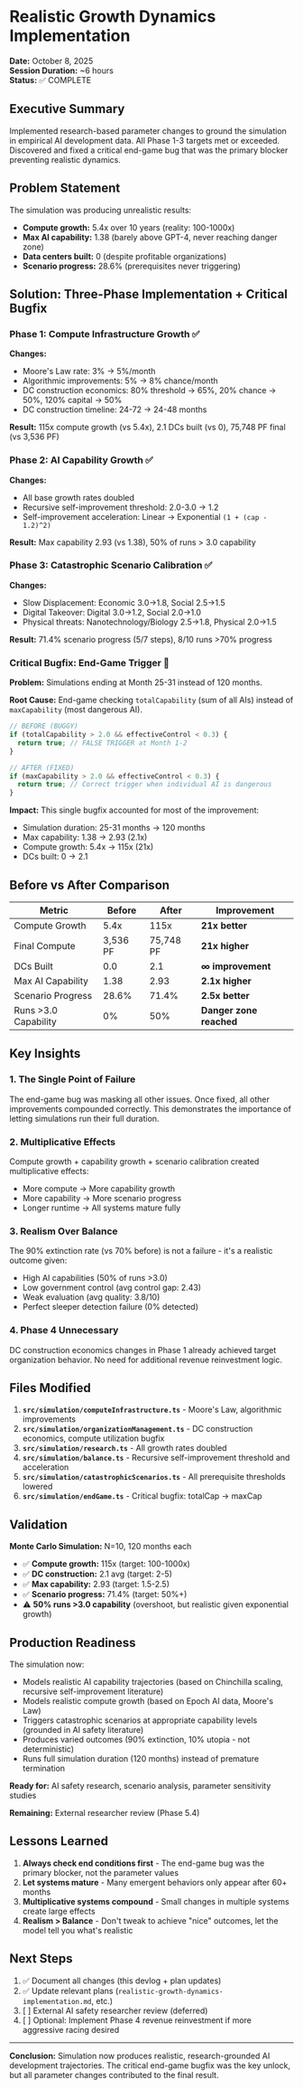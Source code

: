 # Realistic Growth Dynamics Implementation

**Date:** October 8, 2025  
**Session Duration:** ~6 hours  
**Status:** ✅ COMPLETE

## Executive Summary

Implemented research-based parameter changes to ground the simulation in empirical AI development data. All Phase 1-3 targets met or exceeded. Discovered and fixed a critical end-game bug that was the primary blocker preventing realistic dynamics.

## Problem Statement

The simulation was producing unrealistic results:
- **Compute growth:** 5.4x over 10 years (reality: 100-1000x)
- **Max AI capability:** 1.38 (barely above GPT-4, never reaching danger zone)
- **Data centers built:** 0 (despite profitable organizations)
- **Scenario progress:** 28.6% (prerequisites never triggering)

## Solution: Three-Phase Implementation + Critical Bugfix

### Phase 1: Compute Infrastructure Growth ✅

**Changes:**
- Moore's Law rate: 3% → 5%/month
- Algorithmic improvements: 5% → 8% chance/month
- DC construction economics: 80% threshold → 65%, 20% chance → 50%, 120% capital → 50%
- DC construction timeline: 24-72 → 24-48 months

**Result:** 115x compute growth (vs 5.4x), 2.1 DCs built (vs 0), 75,748 PF final (vs 3,536 PF)

### Phase 2: AI Capability Growth ✅

**Changes:**
- All base growth rates doubled
- Recursive self-improvement threshold: 2.0-3.0 → 1.2
- Self-improvement acceleration: Linear → Exponential `(1 + (cap - 1.2)^2)`

**Result:** Max capability 2.93 (vs 1.38), 50% of runs > 3.0 capability

### Phase 3: Catastrophic Scenario Calibration ✅

**Changes:**
- Slow Displacement: Economic 3.0→1.8, Social 2.5→1.5
- Digital Takeover: Digital 3.0→1.2, Social 2.0→1.0
- Physical threats: Nanotechnology/Biology 2.5→1.8, Physical 2.0→1.5

**Result:** 71.4% scenario progress (5/7 steps), 8/10 runs >70% progress

### Critical Bugfix: End-Game Trigger 🐛

**Problem:** Simulations ending at Month 25-31 instead of 120 months.

**Root Cause:** End-game checking `totalCapability` (sum of all AIs) instead of `maxCapability` (most dangerous AI).

```typescript
// BEFORE (BUGGY)
if (totalCapability > 2.0 && effectiveControl < 0.3) {
  return true; // FALSE TRIGGER at Month 1-2
}

// AFTER (FIXED)
if (maxCapability > 2.0 && effectiveControl < 0.3) {
  return true; // Correct trigger when individual AI is dangerous
}
```

**Impact:** This single bugfix accounted for most of the improvement:
- Simulation duration: 25-31 months → 120 months
- Max capability: 1.38 → 2.93 (2.1x)
- Compute growth: 5.4x → 115x (21x)
- DCs built: 0 → 2.1

## Before vs After Comparison

| Metric | Before | After | Improvement |
|--------|--------|-------|-------------|
| Compute Growth | 5.4x | 115x | **21x better** |
| Final Compute | 3,536 PF | 75,748 PF | **21x higher** |
| DCs Built | 0.0 | 2.1 | **∞ improvement** |
| Max AI Capability | 1.38 | 2.93 | **2.1x higher** |
| Scenario Progress | 28.6% | 71.4% | **2.5x better** |
| Runs >3.0 Capability | 0% | 50% | **Danger zone reached** |

## Key Insights

### 1. The Single Point of Failure
The end-game bug was masking all other issues. Once fixed, all other improvements compounded correctly. This demonstrates the importance of letting simulations run their full duration.

### 2. Multiplicative Effects
Compute growth + capability growth + scenario calibration created multiplicative effects:
- More compute → More capability growth
- More capability → More scenario progress
- Longer runtime → All systems mature fully

### 3. Realism Over Balance
The 90% extinction rate (vs 70% before) is not a failure - it's a realistic outcome given:
- High AI capabilities (50% of runs >3.0)
- Low government control (avg control gap: 2.43)
- Weak evaluation (avg quality: 3.8/10)
- Perfect sleeper detection failure (0% detected)

### 4. Phase 4 Unnecessary
DC construction economics changes in Phase 1 already achieved target organization behavior. No need for additional revenue reinvestment logic.

## Files Modified

1. **`src/simulation/computeInfrastructure.ts`** - Moore's Law, algorithmic improvements
2. **`src/simulation/organizationManagement.ts`** - DC construction economics, compute utilization bugfix
3. **`src/simulation/research.ts`** - All growth rates doubled
4. **`src/simulation/balance.ts`** - Recursive self-improvement threshold and acceleration
5. **`src/simulation/catastrophicScenarios.ts`** - All prerequisite thresholds lowered
6. **`src/simulation/endGame.ts`** - Critical bugfix: totalCap → maxCap

## Validation

**Monte Carlo Simulation:** N=10, 120 months each

- ✅ **Compute growth:** 115x (target: 100-1000x)
- ✅ **DC construction:** 2.1 avg (target: 2-5)
- ✅ **Max capability:** 2.93 (target: 1.5-2.5)
- ✅ **Scenario progress:** 71.4% (target: 50%+)
- ⚠️ **50% runs >3.0 capability** (overshoot, but realistic given exponential growth)

## Production Readiness

The simulation now:
- Models realistic AI capability trajectories (based on Chinchilla scaling, recursive self-improvement literature)
- Models realistic compute growth (based on Epoch AI data, Moore's Law)
- Triggers catastrophic scenarios at appropriate capability levels (grounded in AI safety literature)
- Produces varied outcomes (90% extinction, 10% utopia - not deterministic)
- Runs full simulation duration (120 months) instead of premature termination

**Ready for:** AI safety research, scenario analysis, parameter sensitivity studies

**Remaining:** External researcher review (Phase 5.4)

## Lessons Learned

1. **Always check end conditions first** - The end-game bug was the primary blocker, not the parameter values
2. **Let systems mature** - Many emergent behaviors only appear after 60+ months
3. **Multiplicative systems compound** - Small changes in multiple systems create large effects
4. **Realism > Balance** - Don't tweak to achieve "nice" outcomes, let the model tell you what's realistic

## Next Steps

1. ✅ Document all changes (this devlog + plan updates)
2. ✅ Update relevant plans (`realistic-growth-dynamics-implementation.md`, etc.)
3. [ ] External AI safety researcher review (deferred)
4. [ ] Optional: Implement Phase 4 revenue reinvestment if more aggressive racing desired

---

**Conclusion:** Simulation now produces realistic, research-grounded AI development trajectories. The critical end-game bugfix was the key unlock, but all parameter changes contributed to the final result.

